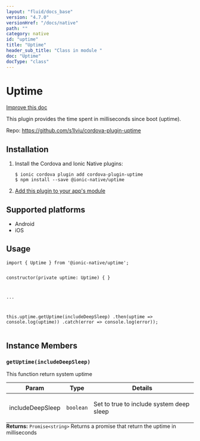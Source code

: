 ```yaml
---
layout: "fluid/docs_base"
version: "4.7.0"
versionHref: "/docs/native"
path: ""
category: native
id: "uptime"
title: "Uptime"
header_sub_title: "Class in module "
doc: "Uptime"
docType: "class"
---
```


<h1 class="api-title">Uptime</h1>

<a class="improve-v2-docs" href="http://github.com/ionic-team/ionic-native/edit/master/src/@ionic-native/plugins/uptime/index.ts#L1">
  Improve this doc
</a>







<p>This plugin provides the time spent in milliseconds since boot (uptime).</p>


<p>Repo:
  <a href="https://github.com/s1lviu/cordova-plugin-uptime">
    https://github.com/s1lviu/cordova-plugin-uptime
  </a>
</p>


<h2><a class="anchor" name="installation" href="#installation"></a>Installation</h2>
<ol class="installation">
  <li>Install the Cordova and Ionic Native plugins:<br>
    <pre><code class="nohighlight">$ ionic cordova plugin add cordova-plugin-uptime
$ npm install --save @ionic-native/uptime
</code></pre>
  </li>
  <li><a href="https://ionicframework.com/docs/native/#Add_Plugins_to_Your_App_Module">Add this plugin to your app's module</a></li>
</ol>



<h2><a class="anchor" name="platforms" href="#platforms"></a>Supported platforms</h2>
<ul>
  <li>Android</li><li>iOS</li>
</ul>






<h2><a class="anchor" name="usage" href="#usage"></a>Usage</h2>
<pre><code class="lang-typescript">import { Uptime } from &#39;@ionic-native/uptime&#39;;

constructor(private uptime: Uptime) { }

...

this.uptime.getUptime(includeDeepSleep)
  .then(uptime =&gt; console.log(uptime))
  .catch(error =&gt; console.log(error));
</code></pre>








<h2><a class="anchor" name="instance-members" href="#instance-members"></a>Instance Members</h2>
<h3><a class="anchor" name="getUptime" href="#getUptime"></a><code>getUptime(includeDeepSleep)</code></h3>


This function return system uptime
<table class="table param-table" style="margin:0;">
  <thead>
  <tr>
    <th>Param</th>
    <th>Type</th>
    <th>Details</th>
  </tr>
  </thead>
  <tbody>
  <tr>
    <td>
      includeDeepSleep</td>
    <td>
      <code>boolean</code>
    </td>
    <td>
      <p>Set to true to include system deep sleep</p>
</td>
  </tr>
  </tbody>
</table>

<div class="return-value" markdown="1">
  <i class="icon ion-arrow-return-left"></i>
  <b>Returns:</b> <code>Promise&lt;string&gt;</code> Returns a promise that return the uptime in milliseconds
</div>





